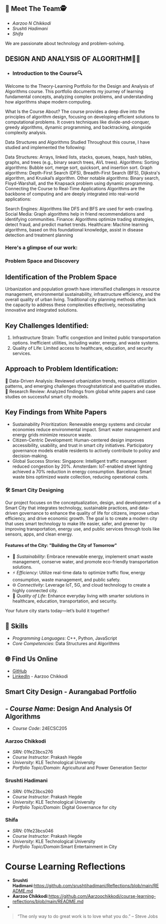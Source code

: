 
## 🥷 Meet The Team🕵️
- *Aarzoo N Chikkodi*
- *Srushti Hadimani*
- *Shifa*

We are passionate about technology and problem-solving. 
## DESIGN AND ANALYSIS OF ALGORITHM🧑‍💻
   - ### Introduction to the Course🔍 
Welcome to the Theory-Learning Portfolio for the Design and Analysis of Algorithms course. This portfolio documents my journey of learning fundamental concepts, analyzing complex problems, and understanding how algorithms shape modern computing.

What Is the Course About?
The course provides a deep dive into the principles of algorithm design, focusing on developing efficient solutions to computational problems. It covers techniques like divide-and-conquer, greedy algorithms, dynamic programming, and backtracking, alongside complexity analysis.

Data Structures and Algorithms Studied
Throughout this course, I have studied and implemented the following:

Data Structures: Arrays, linked lists, stacks, queues, heaps, hash tables, graphs, and trees (e.g., binary search trees, AVL trees).
Algorithms:
Sorting algorithms: Bubble sort, merge sort, quicksort, and insertion sort.
Graph algorithms: Depth-First Search (DFS), Breadth-First Search (BFS), Dijkstra's algorithm, and Kruskal’s algorithm.
Other notable algorithms: Binary search, Floyd-Warshall, and the Knapsack problem using dynamic programming.
Connecting the Course to Real-Time Applications
Algorithms are the backbone of computing and are deeply integrated into real-world applications:

Search Engines: Algorithms like DFS and BFS are used for web crawling.
Social Media: Graph algorithms help in friend recommendations and identifying communities.
Finance: Algorithms optimize trading strategies, detect fraud, and predict market trends.
Healthcare: Machine learning algorithms, based on this foundational knowledge, assist in disease detection and treatment planning 
### Here's a glimpse of our work:
### Problem Space and Discovery
## Identification of the Problem Space
Urbanization and population growth have intensified challenges in resource management, environmental sustainability, infrastructure efficiency, and the overall quality of urban living. Traditional city planning methods often lack the capacity to address these complexities effectively, necessitating innovative and integrated solutions.

## Key Challenges Identified:
1. Infrastructure Strain:
Traffic congestion and limited public transportation options.
Inefficient utilities, including water, energy, and waste systems.
2. Quality of Life:
Limited access to healthcare, education, and security services.
## Approach to Problem Identification:
🌱 Data-Driven Analysis: Reviewed urbanization trends, resource utilization patterns, and emerging challenges throughstatistical and qualitative studies.
🌱 Research Review: Analyzed findings from global white papers and case studies on successful smart city models.

## Key Findings from White Papers
- Sustainability Prioritization:
Renewable energy systems and circular economies reduce environmental impact.
Smart water management and energy grids minimize resource waste.
- Citizen-Centric Development:
Human-centered design improves accessibility, usability, and trust in smart city initiatives.
Participatory governance models enable residents to actively contribute to policy and decision-making.
- Global Success Stories:
Singapore: Intelligent traffic management reduced congestion by 20%.
Amsterdam: IoT-enabled street lighting achieved a 70% reduction in energy consumption.
Barcelona: Smart waste bins optimized waste collection, reducing operational costs.

### 🛠️ Smart City Designing
Our project focuses on the conceptualization, design, and development of a Smart City that integrates technology, sustainable practices, and data-driven governance to enhance the quality of life for citizens, improve urban efficiency, and drive economic growth. The goal is to create a modern city that uses smart technology to make life easier, safer, and greener by improving transportation, energy use, and public services through tools like sensors, apps, and clean energy.

#### Features of the City: "Building the City of Tomorrow"
- 🌱 *Sustainability*: Embrace renewable energy, implement smart waste management, conserve water, and promote eco-friendly transportation solutions.
- ⚡ *Efficiency*: Utilize real-time data to optimize traffic flow, energy consumption, waste management, and public safety.
- 🌐 *Connectivity*: Leverage IoT, 5G, and cloud technology to create a highly connected city.
- 🌟 *Quality of Life*: Enhance everyday living with smarter solutions in healthcare, education, transportation, and security.

Your future city starts today—let’s build it together!

## 🚀 Skills
- *Programming Languages*: C++, Python, JavaScript
- *Core Competencies*: Data Structures and Algorithms


## 🌐 Find Us Online
- [GitHub](https://github.com)
- [LinkedIn](https://linkedin.com) - Aarzoo Chikkodi

## Smart City Design - Aurangabad Portfolio

## - *Course Name*:  Design And Analysis Of Algorithms
   - *Course Code*: 24ECSC205
### Aarzoo Chikkodi
- *SRN*: 01fe23bcs276
- *Course Instructor*: Prakash Hegde
- *University*: KLE Technological University
- *Portfolio Topic/Domain*:  Agricultural and Power Generation Sector

### Srushti Hadimani
- *SRN*: 01fe23bcs260
- *Course Instructor*: Prakash Hegde
- *University*: KLE Technological University
- *Portfolio Topic/Domain*: Digital Governance for city

### Shifa
- *SRN*: 01fe23bcs046
- *Course Instructor*: Prakash Hegde
- *University*: KLE Technological University
- *Portfolio Topic/Domain*:Smart Entertainment in City


# Course Learning Reflections

- **Srushti Hadimani**:https://github.com/srushtihadimani/Reflections/blob/main/README.md
- **Aarzoo Chikkodi**:https://github.com/Aarzoochikkodi/course-learning-reflections/blob/main/README.md
-
> “The only way to do great work is to love what you do.” – Steve Jobs

